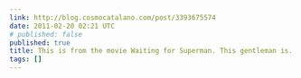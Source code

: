 ```yaml
---
link: http://blog.cosmocatalano.com/post/3393675574
date: 2011-02-20 02:21 UTC
# published: false
published: true
title: This is from the movie Waiting for Superman. This gentleman is...
tags: []
---
```




